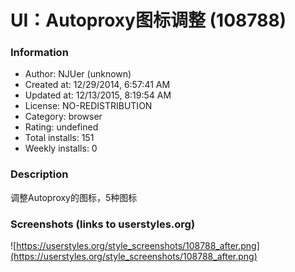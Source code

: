 # UI：Autoproxy图标调整 (108788)

### Information
- Author: NJUer (unknown)
- Created at: 12/29/2014, 6:57:41 AM
- Updated at: 12/13/2015, 8:19:54 AM
- License: NO-REDISTRIBUTION
- Category: browser
- Rating: undefined
- Total installs: 151
- Weekly installs: 0


### Description
调整Autoproxy的图标，5种图标


### Screenshots (links to userstyles.org)
![https://userstyles.org/style_screenshots/108788_after.png](https://userstyles.org/style_screenshots/108788_after.png)


